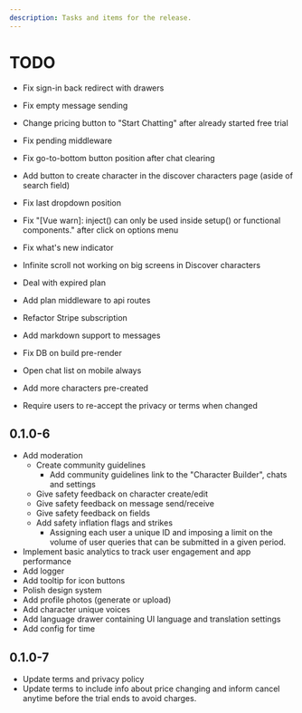 ```yaml
---
description: Tasks and items for the release.
---
```


# TODO

- Fix sign-in back redirect with drawers
- Fix empty message sending
- Change pricing button to "Start Chatting" after already started free trial
- Fix pending middleware
- Fix go-to-bottom button position after chat clearing
- Add button to create character in the discover characters page (aside of search field)
- Fix last dropdown position
- Fix "[Vue warn]: inject() can only be used inside setup() or functional components." after click on options menu
- Fix what's new indicator
- Infinite scroll not working on big screens in Discover characters
- Deal with expired plan
- Add plan middleware to api routes
- Refactor Stripe subscription
- Add markdown support to messages
- Fix DB on build pre-render

- Open chat list on mobile always
- Add more characters pre-created

- Require users to re-accept the privacy or terms when changed

## 0.1.0-6

- Add moderation
  - Create community guidelines
    - Add community guidelines link to the "Character Builder", chats and settings
  - Give safety feedback on character create/edit
  - Give safety feedback on message send/receive
  - Give safety feedback on fields
  - Add safety inflation flags and strikes
    - Assigning each user a unique ID and imposing a limit on the volume of user queries that can be submitted in a given period.
- Implement basic analytics to track user engagement and app performance
- Add logger
- Add tooltip for icon buttons
- Polish design system
- Add profile photos (generate or upload)
- Add character unique voices
- Add language drawer containing UI language and translation settings
- Add config for time

## 0.1.0-7

- Update terms and privacy policy
- Update terms to include info about price changing and inform cancel anytime before the trial ends to avoid charges.
